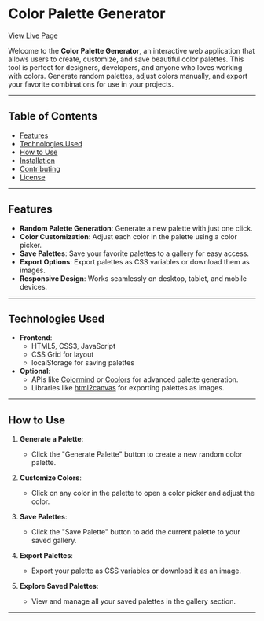 # Color Palette Generator

[View Live Page](https://sandrodevx.github.io/Generador-de-Paleta-de-Colores/)

Welcome to the **Color Palette Generator**, an interactive web application that allows users to create, customize, and save beautiful color palettes. This tool is perfect for designers, developers, and anyone who loves working with colors. Generate random palettes, adjust colors manually, and export your favorite combinations for use in your projects.

---

## Table of Contents
- [Features](#features)
- [Technologies Used](#technologies-used)
- [How to Use](#how-to-use)
- [Installation](#installation)
- [Contributing](#contributing)
- [License](#license)

---

## Features

- **Random Palette Generation**: Generate a new palette with just one click.
- **Color Customization**: Adjust each color in the palette using a color picker.
- **Save Palettes**: Save your favorite palettes to a gallery for easy access.
- **Export Options**: Export palettes as CSS variables or download them as images.
- **Responsive Design**: Works seamlessly on desktop, tablet, and mobile devices.

---

## Technologies Used

- **Frontend**:
  - HTML5, CSS3, JavaScript
  - CSS Grid for layout
  - localStorage for saving palettes
- **Optional**:
  - APIs like [Colormind](http://colormind.io/) or [Coolors](https://coolors.co/) for advanced palette generation.
  - Libraries like [html2canvas](https://html2canvas.hertzen.com/) for exporting palettes as images.

---

## How to Use

1. **Generate a Palette**:
   - Click the "Generate Palette" button to create a new random color palette.
   
2. **Customize Colors**:
   - Click on any color in the palette to open a color picker and adjust the color.

3. **Save Palettes**:
   - Click the "Save Palette" button to add the current palette to your saved gallery.

4. **Export Palettes**:
   - Export your palette as CSS variables or download it as an image.

5. **Explore Saved Palettes**:
   - View and manage all your saved palettes in the gallery section.

---
